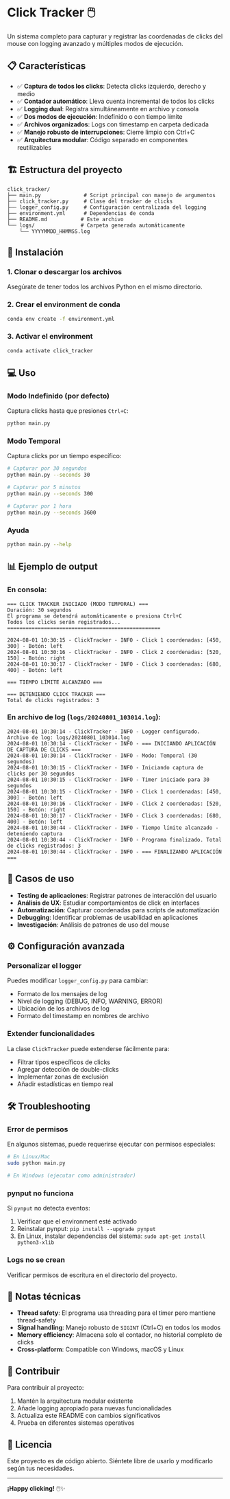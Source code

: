 # Click Tracker 🖱️

Un sistema completo para capturar y registrar las coordenadas de clicks del mouse con logging avanzado y múltiples modos de ejecución.

## 📋 Características

-  ✅ **Captura de todos los clicks**: Detecta clicks izquierdo, derecho y medio
-  ✅ **Contador automático**: Lleva cuenta incremental de todos los clicks
-  ✅ **Logging dual**: Registra simultáneamente en archivo y consola
-  ✅ **Dos modos de ejecución**: Indefinido o con tiempo límite
-  ✅ **Archivos organizados**: Logs con timestamp en carpeta dedicada
-  ✅ **Manejo robusto de interrupciones**: Cierre limpio con Ctrl+C
-  ✅ **Arquitectura modular**: Código separado en componentes reutilizables

## 🏗️ Estructura del proyecto

```
click_tracker/
├── main.py              # Script principal con manejo de argumentos
├── click_tracker.py     # Clase del tracker de clicks
├── logger_config.py     # Configuración centralizada del logging
├── environment.yml      # Dependencias de conda
├── README.md           # Este archivo
└── logs/               # Carpeta generada automáticamente
    └── YYYYMMDD_HHMMSS.log
```

## 🚀 Instalación

### 1. Clonar o descargar los archivos

Asegúrate de tener todos los archivos Python en el mismo directorio.

### 2. Crear el environment de conda

```bash
conda env create -f environment.yml
```

### 3. Activar el environment

```bash
conda activate click_tracker
```

## 💻 Uso

### Modo Indefinido (por defecto)

Captura clicks hasta que presiones `Ctrl+C`:

```bash
python main.py
```

### Modo Temporal

Captura clicks por un tiempo específico:

```bash
# Capturar por 30 segundos
python main.py --seconds 30

# Capturar por 5 minutos
python main.py --seconds 300

# Capturar por 1 hora
python main.py --seconds 3600
```

### Ayuda

```bash
python main.py --help
```

## 📊 Ejemplo de output

### En consola:

```
=== CLICK TRACKER INICIADO (MODO TEMPORAL) ===
Duración: 30 segundos
El programa se detendrá automáticamente o presiona Ctrl+C
Todos los clicks serán registrados...
==================================================

2024-08-01 10:30:15 - ClickTracker - INFO - Click 1 coordenadas: [450, 300] - Botón: left
2024-08-01 10:30:16 - ClickTracker - INFO - Click 2 coordenadas: [520, 150] - Botón: right
2024-08-01 10:30:17 - ClickTracker - INFO - Click 3 coordenadas: [680, 400] - Botón: left

=== TIEMPO LÍMITE ALCANZADO ===

=== DETENIENDO CLICK TRACKER ===
Total de clicks registrados: 3
```

### En archivo de log (`logs/20240801_103014.log`):

```
2024-08-01 10:30:14 - ClickTracker - INFO - Logger configurado. Archivo de log: logs/20240801_103014.log
2024-08-01 10:30:14 - ClickTracker - INFO - === INICIANDO APLICACIÓN DE CAPTURA DE CLICKS ===
2024-08-01 10:30:14 - ClickTracker - INFO - Modo: Temporal (30 segundos)
2024-08-01 10:30:15 - ClickTracker - INFO - Iniciando captura de clicks por 30 segundos
2024-08-01 10:30:15 - ClickTracker - INFO - Timer iniciado para 30 segundos
2024-08-01 10:30:15 - ClickTracker - INFO - Click 1 coordenadas: [450, 300] - Botón: left
2024-08-01 10:30:16 - ClickTracker - INFO - Click 2 coordenadas: [520, 150] - Botón: right
2024-08-01 10:30:17 - ClickTracker - INFO - Click 3 coordenadas: [680, 400] - Botón: left
2024-08-01 10:30:44 - ClickTracker - INFO - Tiempo límite alcanzado - deteniendo captura
2024-08-01 10:30:44 - ClickTracker - INFO - Programa finalizado. Total de clicks registrados: 3
2024-08-01 10:30:44 - ClickTracker - INFO - === FINALIZANDO APLICACIÓN ===
```

## 🎯 Casos de uso

-  **Testing de aplicaciones**: Registrar patrones de interacción del usuario
-  **Análisis de UX**: Estudiar comportamientos de click en interfaces
-  **Automatización**: Capturar coordenadas para scripts de automatización
-  **Debugging**: Identificar problemas de usabilidad en aplicaciones
-  **Investigación**: Análisis de patrones de uso del mouse

## ⚙️ Configuración avanzada

### Personalizar el logger

Puedes modificar `logger_config.py` para cambiar:

-  Formato de los mensajes de log
-  Nivel de logging (DEBUG, INFO, WARNING, ERROR)
-  Ubicación de los archivos de log
-  Formato del timestamp en nombres de archivo

### Extender funcionalidades

La clase `ClickTracker` puede extenderse fácilmente para:

-  Filtrar tipos específicos de clicks
-  Agregar detección de double-clicks
-  Implementar zonas de exclusión
-  Añadir estadísticas en tiempo real

## 🛠️ Troubleshooting

### Error de permisos

En algunos sistemas, puede requerirse ejecutar con permisos especiales:

```bash
# En Linux/Mac
sudo python main.py

# En Windows (ejecutar como administrador)
```

### pynput no funciona

Si `pynput` no detecta eventos:

1. Verificar que el environment esté activado
2. Reinstalar pynput: `pip install --upgrade pynput`
3. En Linux, instalar dependencias del sistema: `sudo apt-get install python3-xlib`

### Logs no se crean

Verificar permisos de escritura en el directorio del proyecto.

## 📝 Notas técnicas

-  **Thread safety**: El programa usa threading para el timer pero mantiene thread-safety
-  **Signal handling**: Manejo robusto de `SIGINT` (Ctrl+C) en todos los modos
-  **Memory efficiency**: Almacena solo el contador, no historial completo de clicks
-  **Cross-platform**: Compatible con Windows, macOS y Linux

## 🤝 Contribuir

Para contribuir al proyecto:

1. Mantén la arquitectura modular existente
2. Añade logging apropiado para nuevas funcionalidades
3. Actualiza este README con cambios significativos
4. Prueba en diferentes sistemas operativos

## 📄 Licencia

Este proyecto es de código abierto. Siéntete libre de usarlo y modificarlo según tus necesidades.

---

**¡Happy clicking!** 🖱️✨
